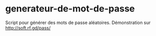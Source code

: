# generateur-de-mot-de-passe
Script pour générer des mots de passe aléatoires.
Démonstration sur http://soft.rf.gd/pass/
